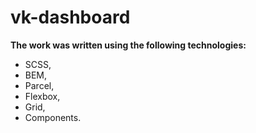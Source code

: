 # vk-dashboard
__The work was written using the following technologies:__ 
* SCSS,
* BEM,
* Parcel,
* Flexbox,
* Grid,
* Components.

